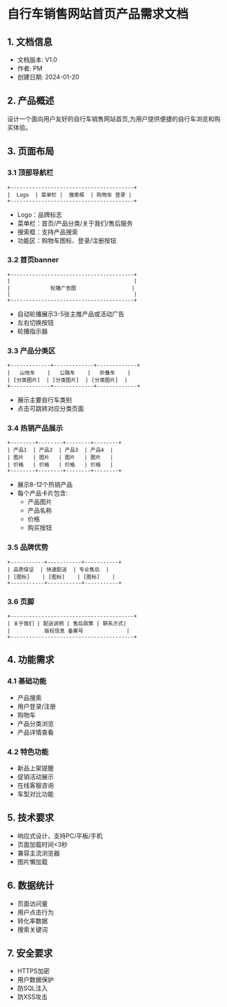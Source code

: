 # 自行车销售网站首页产品需求文档

## 1. 文档信息
- 文档版本: V1.0
- 作者: PM
- 创建日期: 2024-01-20

## 2. 产品概述
设计一个面向用户友好的自行车销售网站首页,为用户提供便捷的自行车浏览和购买体验。

## 3. 页面布局

### 3.1 顶部导航栏
```
+----------------------------------------+
|  Logo  | 菜单栏 |  搜索框  | 购物车 登录 |
+----------------------------------------+
```
- Logo：品牌标志
- 菜单栏：首页/产品分类/关于我们/售后服务
- 搜索框：支持产品搜索
- 功能区：购物车图标、登录/注册按钮

### 3.2 首页banner
```
+----------------------------------------+
|                                        |
|             轮播广告图                  |
|                                        |
+----------------------------------------+
```
- 自动轮播展示3-5张主推产品或活动广告
- 左右切换按钮
- 轮播指示器

### 3.3 产品分类区
```
+-------------+-------------+-------------+
|   山地车    |   公路车    |   折叠车    |
| [分类图片]  | [分类图片]  | [分类图片]  |
+-------------+-------------+-------------+
```
- 展示主要自行车类别
- 点击可跳转对应分类页面

### 3.4 热销产品展示
```
+--------+--------+--------+--------+
| 产品1  | 产品2  | 产品3  | 产品4  |
| 图片   | 图片   | 图片   | 图片   |
| 价格   | 价格   | 价格   | 价格   |
+--------+--------+--------+--------+
```
- 展示8-12个热销产品
- 每个产品卡片包含:
  - 产品图片
  - 产品名称
  - 价格
  - 购买按钮

### 3.5 品牌优势
```
+-----------+-----------+-----------+
| 品质保证  | 快速配送  | 专业售后  |
| [图标]    | [图标]    | [图标]    |
+-----------+-----------+-----------+
```

### 3.6 页脚
```
+----------------------------------------+
| 关于我们 | 配送说明 | 售后政策 | 联系方式|
|           版权信息 备案号              |
+----------------------------------------+
```

## 4. 功能需求

### 4.1 基础功能
- 产品搜索
- 用户登录/注册
- 购物车
- 产品分类浏览
- 产品详情查看

### 4.2 特色功能
- 新品上架提醒
- 促销活动展示
- 在线客服咨询
- 车型对比功能

## 5. 技术要求
- 响应式设计，支持PC/平板/手机
- 页面加载时间<3秒
- 兼容主流浏览器
- 图片懒加载

## 6. 数据统计
- 页面访问量
- 用户点击行为
- 转化率数据
- 搜索关键词

## 7. 安全要求
- HTTPS加密
- 用户数据保护
- 防SQL注入
- 防XSS攻击